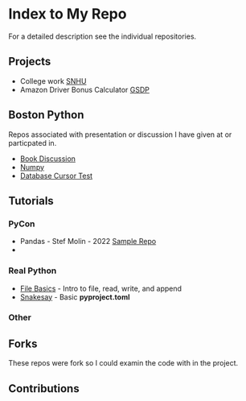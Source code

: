 # Index to My Repo

For a detailed description see the individual repositories.

## Projects

- College work [SNHU](https://github.com/glnnlhmn/SNHU)
- Amazon Driver Bonus Calculator [GSDP](https://github.com/glnnlhmn/bonus-calculator)


## Boston Python

Repos associated with presentation or discussion I have given at or particpated in.  

- [Book Discussion](https://github.com/glnnlhmn/python_book_discussion)
- [Numpy](https://github.com/glnnlhmn/boston_python_numpy)
- [Database Cursor Test](https://github.com/glnnlhmn/cur_test)


## Tutorials 

### PyCon

- Pandas - Stef Molin - 2022 [Sample Repo](https://github.com/glnnlhmn/pycon_2022_pandas-workshop)
- 

### Real Python
- [File Basics](https://github.com/glnnlhmn/file_basic) - Intro to file, read, write, and append
- [Snakesay](https://github.com/glnnlhmn/snakesay) - Basic **pyproject.toml**

### Other

## Forks

These repos were fork so I could examin the code with in the project.



## Contributions
